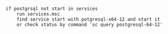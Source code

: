 	if postgrsql not start in services 
		run services.msc
		find service start with potgresql-x64-12 and start it
		or check status by command 'sc query postgresql-64-12'